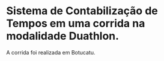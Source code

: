 # Sistema de Contabilização de Tempos em uma corrida na modalidade Duathlon.

A corrida foi realizada em Botucatu.
